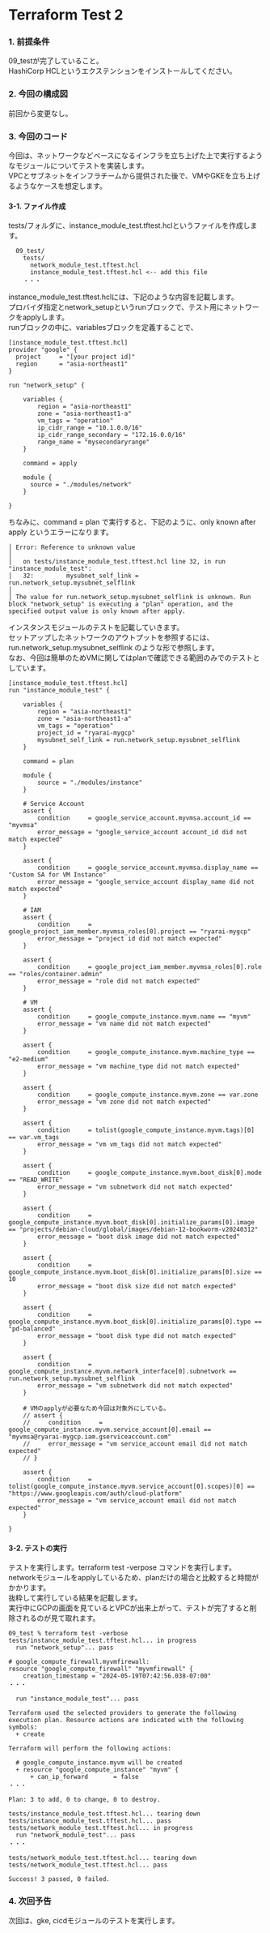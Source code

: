 # Terraform Test 2

### 1. 前提条件
09_testが完了していること。<br>
HashiCorp HCLというエクステンションをインストールしてください。

### 2. 今回の構成図
前回から変更なし。

### 3. 今回のコード
今回は、ネットワークなどベースになるインフラを立ち上げた上で実行するようなモジュールについてテストを実装します。<br>
VPCとサブネットをインフラチームから提供された後で、VMやGKEを立ち上げるようなケースを想定します。

#### 3-1. ファイル作成
tests/フォルダに、instance_module_test.tftest.hclというファイルを作成します。<br>
```
  09_test/
    tests/
      network_module_test.tftest.hcl
      instance_module_test.tftest.hcl <-- add this file
    ・・・
```
instance_module_test.tftest.hclには、下記のような内容を記載します。<br>
プロバイダ指定とnetwork_setupというrunブロックで、テスト用にネットワークをapplyします。<br>
runブロックの中に、variablesブロックを定義することで、
```
[instance_module_test.tftest.hcl]
provider "google" {
  project     = "[your project id]"
  region      = "asia-northeast1"
}

run "network_setup" {

    variables {
        region = "asia-northeast1"
        zone = "asia-northeast1-a"
        vm_tags = "operation"
        ip_cidr_range = "10.1.0.0/16"
        ip_cidr_range_secondary = "172.16.0.0/16"
        range_name = "mysecondaryrange"
    }

    command = apply

    module {
      source = "./modules/network"
    }

}
```
ちなみに、command = plan で実行すると、下記のように、only known after apply というエラーになります。<br>
```╷
│ Error: Reference to unknown value
│ 
│   on tests/instance_module_test.tftest.hcl line 32, in run "instance_module_test":
│   32:         mysubnet_self_link = run.network_setup.mysubnet_selflink
│ 
│ The value for run.network_setup.mysubnet_selflink is unknown. Run block "network_setup" is executing a "plan" operation, and the specified output value is only known after apply.
```
インスタンスモジュールのテストを記載していきます。<br>
セットアップしたネットワークのアウトプットを参照するには、run.network_setup.mysubnet_selflink のような形で参照します。<br>
なお、今回は簡単のためVMに関してはplanで確認できる範囲のみでのテストとしています。
```
[instance_module_test.tftest.hcl]
run "instance_module_test" {

    variables {
        region = "asia-northeast1"
        zone = "asia-northeast1-a"
        vm_tags = "operation"
        project_id = "ryarai-mygcp"
        mysubnet_self_link = run.network_setup.mysubnet_selflink
    }

    command = plan

    module {
        source = "./modules/instance"
    }

    # Service Account
    assert {
        condition     = google_service_account.myvmsa.account_id == "myvmsa"
        error_message = "google_service_account account_id did not match expected" 
    }

    assert {
        condition     = google_service_account.myvmsa.display_name == "Custom SA for VM Instance"
        error_message = "google_service_account display_name did not match expected" 
    }

    # IAM
    assert {
        condition     = google_project_iam_member.myvmsa_roles[0].project == "ryarai-mygcp"
        error_message = "project id did not match expected" 
    }

    assert {
        condition     = google_project_iam_member.myvmsa_roles[0].role == "roles/container.admin"
        error_message = "role did not match expected" 
    }

    # VM
    assert {
        condition     = google_compute_instance.myvm.name == "myvm"
        error_message = "vm name did not match expected" 
    }

    assert {
        condition     = google_compute_instance.myvm.machine_type == "e2-medium"
        error_message = "vm machine_type did not match expected" 
    }

    assert {
        condition     = google_compute_instance.myvm.zone == var.zone
        error_message = "vm zone did not match expected" 
    }

    assert {
        condition     = tolist(google_compute_instance.myvm.tags)[0] == var.vm_tags
        error_message = "vm vm_tags did not match expected" 
    }
    
    assert {
        condition     = google_compute_instance.myvm.boot_disk[0].mode == "READ_WRITE"
        error_message = "vm subnetwork did not match expected" 
    }

    assert {
        condition     = google_compute_instance.myvm.boot_disk[0].initialize_params[0].image == "projects/debian-cloud/global/images/debian-12-bookworm-v20240312"
        error_message = "boot disk image did not match expected" 
    }

    assert {
        condition     = google_compute_instance.myvm.boot_disk[0].initialize_params[0].size == 10
        error_message = "boot disk size did not match expected" 
    }

    assert {
        condition     = google_compute_instance.myvm.boot_disk[0].initialize_params[0].type == "pd-balanced"
        error_message = "boot disk type did not match expected" 
    }

    assert {
        condition     = google_compute_instance.myvm.network_interface[0].subnetwork == run.network_setup.mysubnet_selflink
        error_message = "vm subnetwork did not match expected" 
    }

    # VMのapplyが必要なため今回は対象外にしている。
    // assert {
    //     condition     = google_compute_instance.myvm.service_account[0].email == "myvmsa@ryarai-mygcp.iam.gserviceaccount.com"
    //     error_message = "vm service_account email did not match expected" 
    // }

    assert {
        condition     = tolist(google_compute_instance.myvm.service_account[0].scopes)[0] == "https://www.googleapis.com/auth/cloud-platform"
        error_message = "vm service_account email did not match expected" 
    }

}
```

#### 3-2. テストの実行
テストを実行します。terraform test -verpose コマンドを実行します。<br>
networkモジュールをapplyしているため、planだけの場合と比較すると時間がかかります。<br>
抜粋して実行している結果を記載します。<br>
実行中にGCPの画面を見ているとVPCが出来上がって、テストが完了すると削除されるのが見て取れます。
```
09_test % terraform test -verbose
tests/instance_module_test.tftest.hcl... in progress
  run "network_setup"... pass

# google_compute_firewall.myvmfirewall:
resource "google_compute_firewall" "myvmfirewall" {
    creation_timestamp = "2024-05-19T07:42:56.038-07:00"
・・・

  run "instance_module_test"... pass

Terraform used the selected providers to generate the following execution plan. Resource actions are indicated with the following symbols:
  + create

Terraform will perform the following actions:

  # google_compute_instance.myvm will be created
  + resource "google_compute_instance" "myvm" {
      + can_ip_forward       = false
・・・

Plan: 3 to add, 0 to change, 0 to destroy.

tests/instance_module_test.tftest.hcl... tearing down
tests/instance_module_test.tftest.hcl... pass
tests/network_module_test.tftest.hcl... in progress
  run "network_module_test"... pass
・・・

tests/network_module_test.tftest.hcl... tearing down
tests/network_module_test.tftest.hcl... pass

Success! 3 passed, 0 failed.
```

### 4. 次回予告
次回は、gke, cicdモジュールのテストを実行します。

